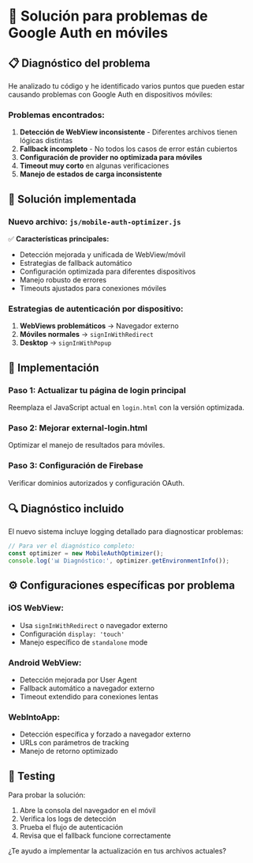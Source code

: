 # 🔧 Solución para problemas de Google Auth en móviles

## 📋 **Diagnóstico del problema**

He analizado tu código y he identificado varios puntos que pueden estar causando problemas con Google Auth en dispositivos móviles:

### **Problemas encontrados:**

1. **Detección de WebView inconsistente** - Diferentes archivos tienen lógicas distintas
2. **Fallback incompleto** - No todos los casos de error están cubiertos
3. **Configuración de provider no optimizada para móviles**
4. **Timeout muy corto** en algunas verificaciones
5. **Manejo de estados de carga inconsistente**

## 🚀 **Solución implementada**

### **Nuevo archivo: `js/mobile-auth-optimizer.js`**

✅ **Características principales:**
- Detección mejorada y unificada de WebView/móvil
- Estrategias de fallback automático
- Configuración optimizada para diferentes dispositivos
- Manejo robusto de errores
- Timeouts ajustados para conexiones móviles

### **Estrategias de autenticación por dispositivo:**

1. **WebViews problemáticos** → Navegador externo
2. **Móviles normales** → `signInWithRedirect`
3. **Desktop** → `signInWithPopup`

## 📱 **Implementación**

### **Paso 1: Actualizar tu página de login principal**

Reemplaza el JavaScript actual en `login.html` con la versión optimizada.

### **Paso 2: Mejorar external-login.html**

Optimizar el manejo de resultados para móviles.

### **Paso 3: Configuración de Firebase**

Verificar dominios autorizados y configuración OAuth.

## 🔍 **Diagnóstico incluido**

El nuevo sistema incluye logging detallado para diagnosticar problemas:

```javascript
// Para ver el diagnóstico completo:
const optimizer = new MobileAuthOptimizer();
console.log('📊 Diagnóstico:', optimizer.getEnvironmentInfo());
```

## ⚙️ **Configuraciones específicas por problema**

### **iOS WebView:**
- Usa `signInWithRedirect` o navegador externo
- Configuración `display: 'touch'`
- Manejo específico de `standalone` mode

### **Android WebView:**
- Detección mejorada por User Agent
- Fallback automático a navegador externo
- Timeout extendido para conexiones lentas

### **WebIntoApp:**
- Detección específica y forzado a navegador externo
- URLs con parámetros de tracking
- Manejo de retorno optimizado

## 🧪 **Testing**

Para probar la solución:

1. Abre la consola del navegador en el móvil
2. Verifica los logs de detección
3. Prueba el flujo de autenticación
4. Revisa que el fallback funcione correctamente

¿Te ayudo a implementar la actualización en tus archivos actuales?
